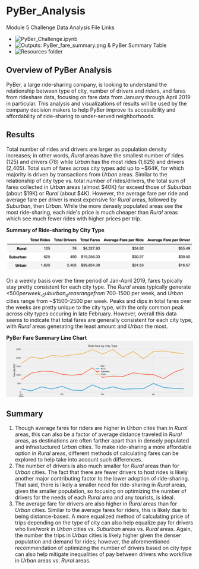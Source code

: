# PyBer_Analysis
Module 5 Challenge Data Analysis File Links
- ![PyBer_Challenge.ipynb](https://github.com/aseo67/PyBer_Analysis/blob/main/PyBer_Challenge.ipynb)
- ![Outputs: PyBer_fare_summary.png & PyBer Summary Table](https://github.com/aseo67/PyBer_Analysis/tree/main/analysis)
- ![Resources folder](https://github.com/aseo67/PyBer_Analysis/tree/main/Resources)

## Overview of PyBer Analysis
PyBer, a large ride-sharing company, is looking to understand the relationship between type of city, number of drivers and riders, and fares from rideshare data, focusing on fare data from January through April 2019 in particular. This analysis and visualizations of results will be used by the company decision makers to help PyBer improve its accessibility and affordability of ride-sharing to under-served neighborhoods. 

## Results
Total number of rides and drivers are larger as population density increases; in other words, _Rural_ areas have the smallest number of rides (125) and drivers (78) while _Urban_ has the most rides (1,625) and drivers (2,405). 
Total sum of fares across city types add up to ~$64K, for which majority is driven by transactions from _Urban_ areas. Similar to the relationship of city type vs. total number of rides/drivers, the total sum of fares collected in _Urban_ areas (almost $40K) far exceed those of _Suburban_ (about $19K) or _Rural_ (about $4K). 
However, the average fare per ride and average fare per driver is most expensive for _Rural_ areas, followed by _Suburban_, then _Urban_. While the more densely populated areas see the most ride-sharing, each ride's price is much cheaper than _Rural_ areas which see much fewer rides with higher prices per trip. 
 
 **Summary of Ride-sharing by City Type**
  ![Screenshot](https://github.com/aseo67/PyBer_Analysis/blob/main/analysis/Screenshot_PyBer%20Summary%20Table.png)

On a weekly basis over the time period of Jan-April 2019, fares typically stay pretty consistent for each city type. The _Rural_ areas typically generate <$500 per week, _Suburban_ areas range from ~$700-1500 per week, and _Urban_ cities range from ~$1500-2500 per week. Peaks and dips in total fares over the weeks are pretty unique to the city type, with the only common peak across city types occuring in late February. However, overall this data seems to indicate that total fares are generally consistent for each city type, with _Rural_ areas generating the least amount and _Urban_ the most. 
  
  **PyBer Fare Summary Line Chart**
  ![Screenshot](https://github.com/aseo67/PyBer_Analysis/blob/main/analysis/PyBer_fare_summary.png)

## Summary
1. Though average fares for riders are higher in _Urban_ cites than in _Rural_ areas, this can also be a factor of average distance traveled in _Rural_ areas, as destinations are often farther apart than in densely populated and infrastuctured _Urban_ cities. To make ride-sharing a more affordable option in _Rural_ areas, different methods of calculating fares can be explored to help take into account such differences. 
2. The number of drivers is also much smaller for _Rural_ areas than for _Urban_ cities. The fact that there are fewer drivers to host rides is likely another major contributing factor to the lower adoption of ride-sharing. That said, there is likely a smaller need for ride-sharing in _Rural_ areas, given the smaller population, so focusing on optimizing the number of drivers for the needs of each _Rural_ area and any tourists, is ideal. 
3. The average fare for drivers are also higher in _Rural_ areas than for _Urban_ cities. Similar to the average fares for riders, this is likely due to being distance-based. A more equalized method of calculating price of trips depending on the type of city can also help equalize pay for drivers who live/work in _Urban_ cities vs. _Suburban_ areas vs. _Rural_ areas. Again, the number the trips in _Urban_ cities is likely higher given the denser population and demand for rides; however, the aforementioned recommendation of optimizing the number of drivers based on city type can also help mitigate inequalities of pay between drivers who work/live in _Urban_ areas vs. _Rural_ areas.
